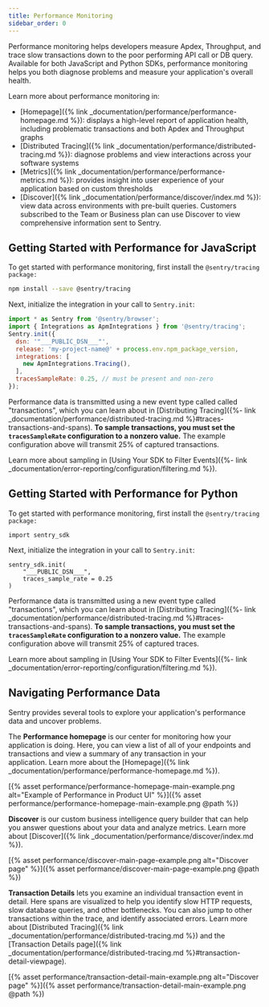 ```yaml
---
title: Performance Monitoring
sidebar_order: 0
---
```


Performance monitoring helps developers measure Apdex, Throughput, and trace slow transactions down to the poor performing API call or DB query. Available for both JavaScript and Python SDKs, performance monitoring helps you both diagnose problems and measure your application's overall health. 

Learn more about performance monitoring in:

- [Homepage]({% link _documentation/performance/performance-homepage.md %}): displays a high-level report of application health, including problematic transactions and both Apdex and Throughput graphs
- [Distributed Tracing]({% link _documentation/performance/distributed-tracing.md %}): diagnose problems and view interactions across your software systems
- [Metrics]({% link _documentation/performance/performance-metrics.md %}): provides insight into user experience of your application based on custom thresholds
- [Discover]({% link _documentation/performance/discover/index.md %}): view data across environments with pre-built queries. Customers subscribed to the Team or Business plan can use Discover to view comprehensive information sent to Sentry.

## Getting Started with Performance for JavaScript

To get started with performance monitoring, first install the `@sentry/tracing package:`

```bash
npm install --save @sentry/tracing
```

Next, initialize the integration in your call to `Sentry.init`:

```jsx
import * as Sentry from '@sentry/browser';
import { Integrations as ApmIntegrations } from '@sentry/tracing';
Sentry.init({
  dsn: '"___PUBLIC_DSN___"',
  release: 'my-project-name@' + process.env.npm_package_version,
  integrations: [
    new ApmIntegrations.Tracing(),
  ],
  tracesSampleRate: 0.25, // must be present and non-zero
});
```

Performance data is transmitted using a new event type called called "transactions", which you can learn about in [Distributing Tracing]({%- link _documentation/performance/distributed-tracing.md %}#traces-transactions-and-spans). **To sample transactions, you must set the `tracesSampleRate` configuration to a nonzero value.** The example configuration above will transmit 25% of captured transactions.

Learn more about sampling in [Using Your SDK to Filter Events]({%- link _documentation/error-reporting/configuration/filtering.md %}).

## Getting Started with Performance for Python

<!---note this will be a toggle to select between JS and Python)-->

To get started with performance monitoring, first install the `@sentry/tracing package:`

```
import sentry_sdk
```

Next, initialize the integration in your call to `Sentry.init`:

```
sentry_sdk.init(
    "___PUBLIC_DSN___", 
    traces_sample_rate = 0.25
)
```

Performance data is transmitted using a new event type called "transactions", which you can learn about in [Distributing Tracing]({%- link _documentation/performance/distributed-tracing.md %}#traces-transactions-and-spans). **To sample transactions, you must set the `tracesSampleRate` configuration to a nonzero value.** The example configuration above will transmit 25% of captured traces.

Learn more about sampling in [Using Your SDK to Filter Events]({%- link _documentation/error-reporting/configuration/filtering.md %}).

## Navigating Performance Data

Sentry provides several tools to explore your application's performance data and uncover problems.

The **Performance homepage** is our center for monitoring how your application is doing. Here, you can view a list of all of your endpoints and transactions and view a summary of any transaction in your application. Learn more about the [Homepage]({% link _documentation/performance/performance-homepage.md %}).

[{% asset performance/performance-homepage-main-example.png alt="Example of Performance in Product UI" %}]({% asset performance/performance-homepage-main-example.png @path %})

**Discover** is our custom business intelligence query builder that can help you answer questions about your data and analyze metrics. Learn more about [Discover]({% link _documentation/performance/discover/index.md %}).

[{% asset performance/discover-main-page-example.png alt="Discover page" %}]({% asset performance/discover-main-page-example.png @path %})


**Transaction Details** lets you examine an individual transaction event in detail. Here spans are visualized to help you identify slow HTTP requests, slow database queries, and other bottlenecks. You can also jump to other transactions within the trace, and identify associated errors. Learn more about [Distributed Tracing]({% link _documentation/performance/distributed-tracing.md %}) and the [Transaction Details page]({% link _documentation/performance/distributed-tracing.md %}#transaction-detail-viewpage).

[{% asset performance/transaction-detail-main-example.png alt="Discover page" %}]({% asset performance/transaction-detail-main-example.png @path %})